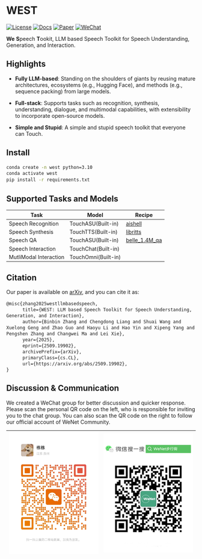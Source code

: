 # WEST

[![License](https://img.shields.io/badge/License-Apache%202.0-brightgreen.svg)](https://opensource.org/licenses/Apache-2.0)
[![Docs](https://img.shields.io/badge/Docs-latest-brightgreen.svg)](docs/)
[![Paper](https://img.shields.io/badge/Paper-arXiv-f9f107.svg)](https://arxiv.org/abs/2509.19902)
[![WeChat](https://img.shields.io/badge/WeChat-07C160?style=flat&logo=wechat&logoColor=white)](#discussion--communication)


**We** **S**peech **T**ookit, LLM based Speech Toolkit for Speech Understanding,
Generation, and Interaction.

## Highlights

* **Fully LLM-based**: Standing on the shoulders of giants by reusing mature
  architectures, ecosystems (e.g., Hugging Face), and methods (e.g.,
  sequence packing) from large models.
* **Full-stack**: Supports tasks such as recognition, synthesis, understanding,
  dialogue, and multimodal capabilities, with extensibility to incorporate
  open-source models.

* **Simple and Stupid**: A simple and stupid speech toolkit that
  everyone can Touch.

## Install

``` bash
conda create -n west python=3.10
conda activate west
pip install -r requirements.txt
```

## Supported Tasks and Models

| Task                   | Model               | Recipe                                                                  |
|------------------------|---------------------|-------------------------------------------------------------------------|
| Speech Recognition     | TouchASU(Built-in)  | [aishell](examples/aishell/asr)                                         |
| Speech Synthesis       | TouchTTS(Built-in)  | [libritts](examples/libritts/tts)                                       |
| Speech QA              | TouchASU(Built-in)  | [belle_1.4M_qa](examples/belle_1.4M_qa)                                 |
| Speech Interaction     | TouchChat(Built-in) |                                                                         |
| MutliModal Interaction | TouchOmni(Built-in) |                                                                         |


## Citation

Our paper is available on [arXiv](https://arxiv.org/abs/2509.19902), and you can cite it as:

```
@misc{zhang2025westllmbasedspeech,
      title={WEST: LLM based Speech Toolkit for Speech Understanding, Generation, and Interaction},
      author={Binbin Zhang and Chengdong Liang and Shuai Wang and Xuelong Geng and Zhao Guo and Haoyu Li and Hao Yin and Xipeng Yang and Pengshen Zhang and Changwei Ma and Lei Xie},
      year={2025},
      eprint={2509.19902},
      archivePrefix={arXiv},
      primaryClass={cs.CL},
      url={https://arxiv.org/abs/2509.19902},
}
```

## Discussion & Communication

We created a WeChat group for better discussion and quicker response.
Please scan the personal QR code on the left, who is responsible for inviting you to the chat group.
You can also scan the QR code on the right to follow our official account of WeNet Community.

| <img src="https://raw.githubusercontent.com/robin1001/qr/master/chengdong.jpg" width="250px"> | <img src="https://raw.githubusercontent.com/robin1001/qr/master/wenet.jpeg" width="250px"> |
| ---- | ---- |
